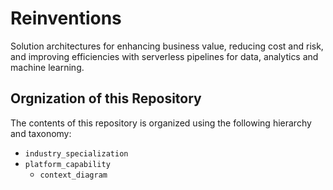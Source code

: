# Reinventions
Solution architectures for enhancing business value, reducing cost and risk, and improving efficiencies with serverless pipelines for data, analytics and machine learning.

## Orgnization of this Repository
The contents of this repository is organized using the following hierarchy and taxonomy:
* `industry_specialization`  
 * `platform_capability`
   * `context_diagram`

